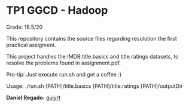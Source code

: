 # TP1 GGCD - Hadoop

Grade: 18.5/20

This repository contains the source files regarding resolution the first practical assigment.

This project handles the IMDB title.basics and title.ratings datasets, to resolve the problems found in assignment.pdf.

Pro-tip: Just execute run.sh and get a coffee :)

Usage: ./run.sh [PATH]/title.basics [PATH]/title.ratings [PATH]/outputDir

 
**Daniel Regado:** [guiyrt](https://github.com/guiyrt)
